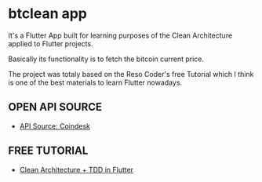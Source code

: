 # btclean app

It's a Flutter App built for learning purposes of the Clean Architecture applied to Flutter projects.

Basically its functionality is to fetch the bitcoin current price.

The project was totaly based on the Reso Coder's free Tutorial which I think is one of the best materials to learn Flutter nowadays.

## OPEN API SOURCE

- [API Source: Coindesk](https://www.coindesk.com/price/bitcoin)


## FREE TUTORIAL

- [Clean Architecture + TDD in Flutter](https://resocoder.com/flutter-clean-architecture-tdd)
